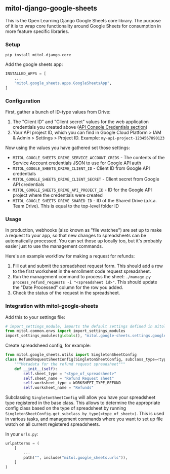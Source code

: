 mitol-django-google-sheets
---

This is the Open Learning Django Google Sheets core library. The purpose of it is to wrap core functionality around Google Sheets for consumption in more feature specific libraries.

### Setup

`pip install mitol-django-core`

Add the google sheets app:

```python
INSTALLED_APPS = [
    ...
    "mitol.google_sheets.apps.GoogleSheetsApp",
]
```

### Configuration
First, gather a bunch of ID-type values from Drive:

1. The "Client ID" and "Client secret" values for the web application credentials you created
    above ([API Console Credentials section](https://console.developers.google.com/apis/credentials))
2. Your API project ID, which you can find in Google Cloud Platform > IAM & Admin > Settings > Project ID.
    Example: `my-api-project-1234567890123`

Now using the values you have gathered set those settings:
- `MITOL_GOOGLE_SHEETS_DRIVE_SERVICE_ACCOUNT_CREDS` - The contents of the Service Account credentials JSON to use for Google API auth
- `MITOL_GOOGLE_SHEETS_DRIVE_CLIENT_ID` - Client ID from Google API credentials
- `MITOL_GOOGLE_SHEETS_DRIVE_CLIENT_SECRET` - Client secret from Google API credentials
- `MITOL_GOOGLE_SHEETS_DRIVE_API_PROJECT_ID` - ID for the Google API project where the credentials were created
- `MITOL_GOOGLE_SHEETS_DRIVE_SHARED_ID` - ID of the Shared Drive (a.k.a. Team Drive). This is equal to the top-level folder ID


### Usage

In production, webhooks (also known as "file watches") are set up to make a request
to your app, so that new changes to spreadsheets can be automatically processed. You can set
those up locally too, but it's probably easier just to use the management commands.

Here's an example workflow for making a request for refunds:

1. Fill out and submit the spreadsheet request form. This should add a row to the
 first worksheet in the enrollment code request spreadsheet.
2. Run the management command to process the sheet:
 `./manage.py process_refund_requests -i "<spreadsheet id>"`. This should
 update the "Date Processed" column for the row you added.
3. Check the status of the request in the spreadsheet.


### Integration with mitol-google-sheets

Add this to your settings file:
```python
# import_settings_module, imports the default settings defined in mitol-google-sheets app
from mitol.common.envs import import_settings_modules
import_settings_modules(globals(), "mitol.google-sheets.settings.google_sheets")
```

Create spreadsheed config, for example:
```python
from mitol.google_sheets.utils import SingletonSheetConfig
class RefundRequestSheetConfig(SingletonSheetConfig, subclass_type=<type_of_spreadsheet>):
    """Metadata for the refund request spreadsheet"""
    def __init__(self):
        self.sheet_type = "<type_of_spreadsheet>"
        self.sheet_name = "Refund Request sheet"
        self.worksheet_type = WORKSHEET_TYPE_REFUND
        self.worksheet_name = "Refunds"
```
Subclassing `SingletonSheetConfig` will allow you have your spreadsheet type registered in the base class. This
allows to determine the appropriate config class based on the type of spreadsheet
by running `SingletonSheetConfig.get_subclass_by_type(<type_of_sheet>)`. This is used in various
tasks, and management commands where you want to set up file watch on all current registered
spreadsheets.

In your `urls.py`:
```python
urlpatterns = (
    [
        ...
        path("", include("mitol.google_sheets.urls")),
    ]
)
```
